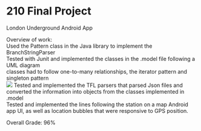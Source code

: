 # 210 Final Project
London Underground Android App 

Overview of work:<br>
  Used the Pattern class in the Java library to implement the BranchStringParser <br>
  Tested with Junit and implemented the classes in the .model file following a UML diagram <br>
    classes had to follow one-to-many relationships, the iterator pattern and singleton pattern <br>
    <img src = "https://edge.edx.org/assets/courseware/v1/4a907509d4d78151fa12ee064f3c6e5d/asset-v1:UBC+CPSC210+2015W2+type@asset+block/MindTheGapUMLClassDiagram.png" ></img>
  Tested and implemented the TFL parsers that parsed Json files and converted the information into objects from the classes implemented in .model<br>
  Tested and implemented the lines following the station on a map Android app UI, as well as location bubbles that were responsive to GPS position.<br>
  
Overall Grade:  96%

  
